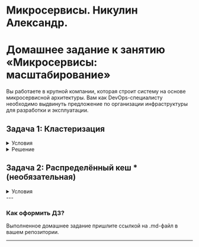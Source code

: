 # Микросервисы. Никулин Александр. 
# Домашнее задание к занятию «Микросервисы: масштабирование»

Вы работаете в крупной компании, которая строит систему на основе микросервисной архитектуры.
Вам как DevOps-специалисту необходимо выдвинуть предложение по организации инфраструктуры для разработки и эксплуатации.

## Задача 1: Кластеризация

<details>
  <summary>Условия</summary>

  Предложите решение для обеспечения развёртывания, запуска и управления приложениями.
  Решение может состоять из одного или нескольких программных продуктов и должно описывать способы и принципы их взаимодействия.

  Решение должно соответствовать следующим требованиям:
  - поддержка контейнеров;
  - обеспечивать обнаружение сервисов и маршрутизацию запросов;
  - обеспечивать возможность горизонтального масштабирования;
  - обеспечивать возможность автоматического масштабирования;
  - обеспечивать явное разделение ресурсов, доступных извне и внутри системы;
  - обеспечивать возможность конфигурировать приложения с помощью переменных среды, в том числе с возможностью безопасного хранения чувствительных данных таких как пароли, ключи доступа, ключи шифрования и т. п.

  Обоснуйте свой выбор.
</details>

<details>
  <summary>Решение</summary>

  Kubernetes представляет собой платформу с открытым исходным кодом, предназначенную для автоматизации процессов развёртывания, масштабирования и управления приложениями в контейнерах.

  - Платформа поддерживает использование популярных контейнерных движков Docker и containerd, что делает работу с контейнерами более гибкой и удобной.

  - Kubernetes включает в себя механизмы обнаружения сервисов и маршрутизации запросов. Каждый сервис в кластере Kubernetes автоматически регистрируется в DNS, а маршрутизация запросов между микросервисами осуществляется через Kubernetes Services и Ingress Controllers.

  - Платформа поддерживает автоматическое горизонтальное масштабирование приложений с помощью Horizontal Pod Autoscaler. Этот инструмент автоматически масштабирует количество реплик (подов) в зависимости от использования ресурсов (CPU, памяти) или пользовательских метрик.

  - Kubernetes также позволяет настраивать автоматическое масштабирование как для приложений, так и для самой инфраструктуры (ноды кластера). Это достигается через Cluster Autoscaler, который добавляет или удаляет вычислительные узлы в зависимости от загрузки ресурсов.

  - Платформа поддерживает явное разделение ресурсов, доступных извне и внутри системы. Для этого используются Namespaces, которые позволяют изолировать сервисы и их ресурсы, а также механизмы Ingress и Egress, которые позволяют конфигурировать правила доступа к ресурсам внутри и снаружи системы.

  - Конфигурирование приложений в Kubernetes осуществляется с помощью ConfigMaps (для нечувствительных данных) и Secrets (для хранения чувствительных данных, таких как пароли, ключи доступа и т. п.). Secrets хранятся в зашифрованном виде и могут быть переданы в контейнеры через переменные среды или монтироваться как файлы.

</details>

## Задача 2: Распределённый кеш * (необязательная)

<details>
  <summary>Условия</summary>

  Разработчикам вашей компании понадобился распределённый кеш для организации хранения временной информации по сессиям пользователей.
  Вам необходимо построить Redis Cluster, состоящий из трёх шард с тремя репликами.

  ### Схема:

  ![11-04-01](https://user-images.githubusercontent.com/1122523/114282923-9b16f900-9a4f-11eb-80aa-61ed09725760.png)

</details>
---

### Как оформить ДЗ?

Выполненное домашнее задание пришлите ссылкой на .md-файл в вашем репозитории.

---
